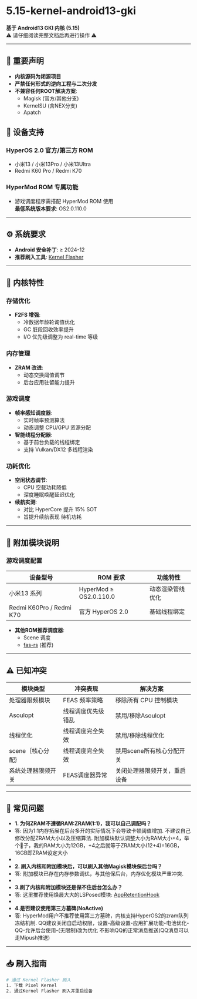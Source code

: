 # 5.15-kernel-android13-gki

**基于 Android13 GKI 内核 (5.15)**  
⚠️ 请仔细阅读完整文档后再进行操作 ⚠️

---

## 🚫 重要声明
- **内核源码为闭源项目**
- **严禁任何形式的逆向工程与二次分发**
- **不兼容任何ROOT解决方案**:
  - Magisk (官方/其他分支)
  - KernelSU (含NEX分支)
  - Apatch
  
## 📱 设备支持

### HyperOS 2.0 官方/第三方 ROM
- 小米13 / 小米13Pro / 小米13Ultra
- Redmi K60 Pro / Redmi K70

### HyperMod ROM 专属功能
- 游戏调度程序需搭配 HyperMod ROM 使用  
  **最低系统版本要求**: OS2.0.110.0

---

## ⚙️ 系统要求
- **Android 安全补丁**: ≥ 2024-12
- **推荐刷入工具**: [Kernel Flasher](https://github.com/capntrips/KernelFlasher)

---

## 🚀 内核特性

### 存储优化
- **F2FS 增强**:
  - 冷数据年龄轮询值优化
  - GC 脏段回收效率提升
  - I/O 优先级调整为 real-time 等级

### 内存管理
- **ZRAM 改进**:
  - 动态交换阈值调节
  - 后台应用驻留能力提升

### 游戏调度
- **帧率感知调度器**:
  - 实时帧率预测算法
  - 动态调整 CPU/GPU 资源分配
- **智能线程分配器**:
  - 基于前台负载的线程绑定
  - 支持 Vulkan/DX12 多线程渲染

### 功耗优化
- **空闲状态调节**:
  - CPU 空载功耗降低
  - 深度睡眠唤醒延迟优化
- **续航实测**:
  - 对比 HyperCore 提升 15% SOT
  - 旨提升续航表现 待机功耗
---

## 🔧 附加模块说明

### 游戏调度配置
| 设备型号           | ROM 要求                 | 功能特性                     |
|--------------------|--------------------------|------------------------------|
| 小米13 系列        | HyperMod ≥ OS2.0.110.0   | 动态渲染管线优化             |
| Redmi K60Pro / Redmi K70  | 官方 HyperOS 2.0         | 基础线程绑定                 |

- **其他ROM推荐调度器**:
  - Scene 调度
  - [fas-rs](https://github.com/shadow3aaa/fas-rs) (推荐)
  
---

## ⚠️ 已知冲突
| 模块类型           | 冲突表现                 | 解决方案                     |
|--------------------|--------------------------|------------------------------|
| 处理器限频模块     | FEAS 频率策略        | 移除所有 CPU 控制模块        |
| Asoulopt           | 线程调度优先级错乱       | 禁用/移除Asoulopt           |
| 线程优化           | 线程调度完全失效             | 禁用/移除线程优化      |
| scene｛核心分配｝           | 线程调度完全失效             | 禁用scene所有核心分配开关      |
| 系统处理器限频开关 | FEAS调度器异常 | 关闭处理器限频开关，重启设备      | 

---

## 🌟 常见问题
- **1. 为何ZRAM不遵循RAM:ZRAM(1:1)，我可以自己调配吗？**
- 答: 因为1:1内存拓展在后台多开的实际情况下会导致卡顿阈值增加. 不建议自己修改分配ZRAM大小以及压缩算法. 附加模块默认调整大小为RAM大小+4，举个🌰子，我的RAM大小为12GB，+4之后就等于ZRAM大小(12+4)=16GB，16GB即ZRAM设定大小
-
- **2. 刷入内核和附加模块后，可以刷入其他Magisk模块保后台吗？**
- 答: 附加模块已存在内存参数调优，与其他保后台，内存优化模块严重冲突. 
-
- **3.刷了内核和附加模块还是保不住后台怎么办？**
- 答: 这里推荐使用焕晨大大的LSPosed模块: [AppRetentionHook](https://github.com/HChenX/AppRetentionHook)
-
- **4.是否建议使用第三方墓碑(NoActive)**
- 答: HyperMod用户不推荐使用第三方墓碑，内核支持HyperOS2的zram队列冻结机制. QQ建议关闭自启动权限，设置-高级设置-应用扩展功能-电池优化-QQ-允许后台使用-(无限制)改为优化
不影响QQ的正常消息推送(QQ消息可以走Mipush推送)

---

## 📥 刷入指南
```bash
# 通过 Kernel Flasher 刷入
1. 下载 Pixel Kernel
2. 通过Kernel Flasher 刷入并重启设备
